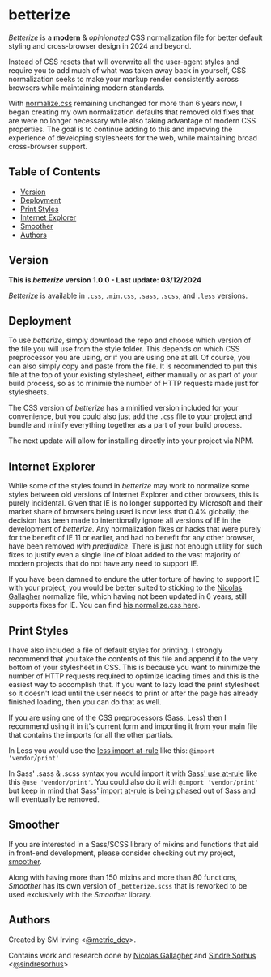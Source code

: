 # betterize

_Betterize_ is a **modern** &amp; _opinionated_ CSS normalization file for better
default styling and cross-browser design in 2024 and beyond.

Instead of CSS resets that will overwrite all the user-agent styles and require
you to add much of what was taken away back in yourself, CSS normalization seeks
to make your markup render consistently across browsers while maintaining modern
standards.

With [normalize.css](https://necolas.github.io/normalize.css/) remaining
unchanged for more than 6 years now, I began creating my own normalization
defaults that removed old fixes that are were no longer necessary while also taking
advantage of modern CSS properties. The goal is to continue adding to this and
improving the experience of developing stylesheets for the web, while maintaining
broad cross-browser support.

## Table of Contents

- [Version](#version)
- [Deployment](#deployment)
- [Print Styles](#print-styles)
- [Internet Explorer](#internet-explorer)
- [Smoother](#smoother)
- [Authors](#authors)

## Version

**This is _betterize_ version 1.0.0 - Last update: 03/12/2024**

_Betterize_ is available in `.css`, `.min.css`, `.sass`, `.scss`, and `.less` versions.

## Deployment

To use _betterize_, simply download the repo and choose which version of the
file you will use from the style folder. This depends on which CSS preprocessor
you are using, or if you are using one at all. Of course, you can also simply
copy and paste from the file. It is recommended to put this file at the top of
your existing stylesheet, either manually or as part of your build process, so
as to minimie the number of HTTP requests made just for stylesheets.

The CSS version of _betterize_ has a minified version included for your convenience,
but you could also just add the `.css` file to your project and bundle and minify
everything together as a part of your build process.

The next update will allow for installing directly into your project via NPM.

## Internet Explorer

While some of the styles found in _betterize_ may work to normalize some styles
between old versions of Internet Explorer and other browsers, this is purely
incidental. Given that IE is no longer supported by Microsoft and their market
share of browsers being used is now less that 0.4% globally, the decision has
been made to intentionally ignore all versions of IE in the development of
_betterize_. Any normalization fixes or hacks that were purely for the benefit
of IE 11 or earlier, and had no benefit for any other browser, have been removed
_with predjudice_. There is just not enough utility for such fixes to justify
even a single line of bloat added to the vast majority of modern projects that
do not have any need to support IE.

If you have been damned to endure the utter torture of having to support IE with
your project, you would be better suited to sticking to the
[Nicolas Gallagher](https://github.com/necolas)
normalize file, which having not been updated in 6 years, still supports fixes
for IE. You can find
[his normalize.css here](https://necolas.github.io/normalize.css/).

## Print Styles

I have also included a file of default styles for printing.
I strongly recommend that you take the contents of this file and append it to
the very bottom of your stylesheet in CSS. This is because you want to minimize
the number of HTTP requests required to optimize loading times and this is the
easiest way to accomplish that. If you want to lazy load the print stylesheet
so it doesn't load until the user needs to print or after the page has already
finished loading, then you can do that as well.

If you are using one of the CSS preprocessors (Sass, Less) then I
recommend using it in it's current form and importing it from your main file
that contains the imports for all the other partials.

In Less you would use the
[less import at-rule](https://lesscss.org/features/#import-atrules-feature) like
this: `@import 'vendor/print'`

In Sass' .sass & .scss syntax you would import it with
[Sass' use at-rule](https://sass-lang.com/documentation/at-rules/use/) like this
`@use 'vendor/print'`. You could also do it with `@import 'vendor/print'`
but keep in mind that
[Sass' import at-rule](https://sass-lang.com/documentation/at-rules/import/) is
being phased out of Sass and will eventually be removed.

## Smoother

If you are interested in a Sass/SCSS library of mixins and functions that aid in
front-end development, please consider checking out my project,
[smoother](https://github.com/stephenmirving/smthr).

Along with having more than 150 mixins and more than 80 functions, _Smoother_
has its own version of `_betterize.scss` that is reworked to be used exclusively
with the _Smoother_ library.

## Authors

Created by SM Irving <[@metric_dev](https://twitter.com/metric_dev)>.

Contains work and research done by
[Nicolas Gallagher](https://github.com/necolas) and
[Sindre Sorhus](https://github.com/sindresorhus)
<[@sindresorhus](https://twitter.com/sindresorhus)>

